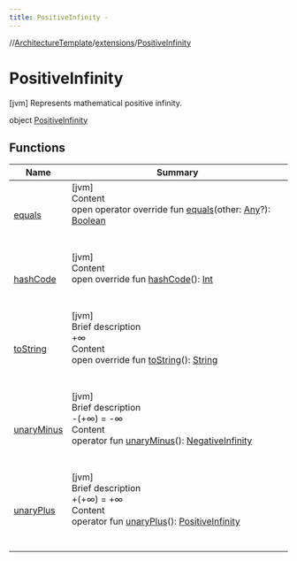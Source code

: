 ```yaml
---
title: PositiveInfinity -
---
```

//[ArchitectureTemplate](../../index.md)/[extensions](../index.md)/[PositiveInfinity](index.md)



# PositiveInfinity  
 [jvm] Represents mathematical positive infinity.  
  
object [PositiveInfinity](index.md)   


## Functions  
  
|  Name|  Summary| 
|---|---|
| [equals](https://kotlinlang.org/api/latest/jvm/stdlib/kotlin/-any/equals.html)| [jvm]  <br>Content  <br>open operator override fun [equals](https://kotlinlang.org/api/latest/jvm/stdlib/kotlin/-any/equals.html)(other: [Any](https://kotlinlang.org/api/latest/jvm/stdlib/kotlin/-any/index.html)?): [Boolean](https://kotlinlang.org/api/latest/jvm/stdlib/kotlin/-boolean/index.html)  <br><br><br>
| [hashCode](https://kotlinlang.org/api/latest/jvm/stdlib/kotlin/-any/hash-code.html)| [jvm]  <br>Content  <br>open override fun [hashCode](https://kotlinlang.org/api/latest/jvm/stdlib/kotlin/-any/hash-code.html)(): [Int](https://kotlinlang.org/api/latest/jvm/stdlib/kotlin/-int/index.html)  <br><br><br>
| [toString](to-string.md)| [jvm]  <br>Brief description  <br>+∞  <br>Content  <br>open override fun [toString](to-string.md)(): [String](https://kotlinlang.org/api/latest/jvm/stdlib/kotlin/-string/index.html)  <br><br><br>
| [unaryMinus](unary-minus.md)| [jvm]  <br>Brief description  <br>-(+∞) = -∞  <br>Content  <br>operator fun [unaryMinus](unary-minus.md)(): [NegativeInfinity](../-negative-infinity/index.md)  <br><br><br>
| [unaryPlus](unary-plus.md)| [jvm]  <br>Brief description  <br>+(+∞) = +∞  <br>Content  <br>operator fun [unaryPlus](unary-plus.md)(): [PositiveInfinity](index.md)  <br><br><br>

